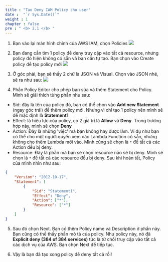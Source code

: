 ```yaml
---
title : "Tạo Deny IAM Policy cho user"
date :  "`r Sys.Date()`" 
weight : 1 
chapter : false
pre : " <b> 2.1 </b> "
---
```


1. Bạn vào lại màn hình chính của AWS IAM, chọn Policies
![](/images/2023-07-29-11-26-43.png)

2. Bạn đang cần tìm 1 policy để deny truy cập vào tất cả resource, nhưng policy đó hiện không có sẵn và bạn cần tự tạo. Bạn chọn vào Create policy để tạo policy mới
![](/images/2023-07-29-11-27-30.png)

3. Ở góc phải, bạn sẽ thấy 2 chữ là JSON và Visual. Chọn vào JSON nhé, sẽ ra như sau:
![](/images/2023-07-29-11-28-31.png)

4. Phần Policy Editor cho phép bạn sửa và thêm Statement cho Policy. Mình sẽ giải thích từng phần như sau:
- Sid: đây là tên của policy đó, bạn có thể chọn vào **Add new Statement** (ngay góc trái) để thêm policy mới. Nhưng vì chỉ tạo 1 policy nên mình sẽ để mặc định là **Statement1**
- Effect: là hiệu lực của policy, có 2 giá trị là **Allow** và **Deny**. Trong trường hợp này, mình sẽ chọn **Deny**
- Action: Đây là những 'việc' mà bạn không hay được làm. Ví dụ như bạn có thể cho một người quyền xem các Lambda Function có sẵn, nhưng không cho thêm Lambda mới vào. Mình cũng sẽ chọn là `*` để tất cả các Action đều bị deny.
- Resource: Đây là phần mà bạn sẽ chọn resource nào sẽ bị deny. Mình sẽ chọn là `*` để tất cả các resource đều bị deny.
Sau khi hoàn tất, Policy của mình nhìn như sau:
```json
{
	"Version": "2012-10-17",
	"Statement": [
		{
			"Sid": "Statement1",
			"Effect": "Deny",
			"Action": ["*"],
			"Resource": ["*"]
		}
	]
}

```

5. Sau đó chọn Next. Bạn có thêm Policy name và Description ở phần này. Bạn cũng có thể thấy phần mô tả của policy. Như policy này, nó đã **Explicit deny (384 of 384 services)** tức là từ chối truy cập vào tất cả các dịch vụ của AWS. Bạn chọn Next để tiếp tục. 

6. Vậy là bạn đã tạo xong policy để deny tất cả rồi! 